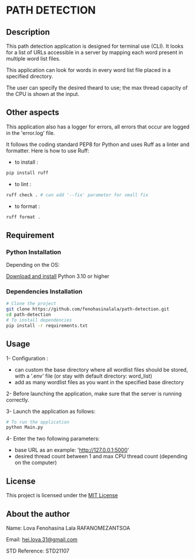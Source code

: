 # PATH DETECTION

## Description

This path detection application is designed for terminal use (CLI). It looks for a list of URLs accessible in a server by mapping each word present in multiple word list files.

This application can look for words in every word list file placed in a specified directory.

The user can specify the desired theard to use; the max thread capacity of the CPU is shown at the input.  

## Other aspects

This application also has a logger for errors, all errors that occur are logged in the 'error.log' file.

It follows the coding standard PEP8 for Python and uses Ruff as a linter and formatter.
Here is how to use Ruff:

- to install :

```bash
pip install ruff
```

- to lint :

```bash
ruff check . # can add '--fix' parameter for small fix
```

- to format :

```bash
ruff format .
```

## Requirement

### Python Installation

Depending on the OS:

[Download and install](https://www.python.org/downloads/) Python 3.10 or higher

### Dependencies Installation

```bash
# Clone the project
git clone https://github.com/fenohasinalala/path-detection.git
cd path-detection
# To install dependencies
pip install -r requirements.txt
```

## Usage

1- Configuration :

- can custom the base directory where all wordlist files should be stored, with a '.env' file (or stay with default directory: word_list)
- add as many wordlist files as you want in the specified base directory

2- Before launching the application, make sure that the server is running correctly.

3- Launch the application as follows:

```bash
# To run the application
python Main.py
```

4- Enter the two following parameters:

- base URL as an example: '<http://127.0.0.1:5000>'
- desired thread count between 1 and max CPU thread count (depending on the computer)

## License

This project is licensed under the [MIT License](LICENSE.md)

## About the author

Name: Lova Fenohasina Lala RAFANOMEZANTSOA

Email: <hei.lova.31@gmail.com>

STD Reference: STD21107
